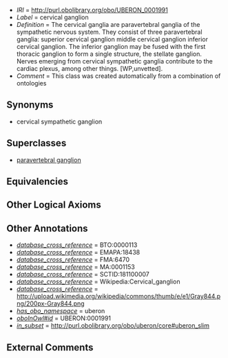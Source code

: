  * *IRI* = http://purl.obolibrary.org/obo/UBERON_0001991
 * *Label* = cervical ganglion
 * *Definition* = The cervical ganglia are paravertebral ganglia of the sympathetic nervous system. They consist of three paravertebral ganglia: superior cervical ganglion middle cervical ganglion inferior cervical ganglion. The inferior ganglion may be fused with the first thoracic ganglion to form a single structure, the stellate ganglion. Nerves emerging from cervical sympathetic ganglia contribute to the cardiac plexus, among other things. [WP,unvetted].
 * *Comment* = This class was created automatically from a combination of ontologies

## Synonyms

 * cervical sympathetic ganglion

## Superclasses

 * [paravertebral ganglion](../../UBERON/07/UBERON_0001807.md)

## Equivalencies


## Other Logical Axioms


## Other Annotations

 * *[database_cross_reference](../../ef/oboInOwl#hasDbXref.md)* = BTO:0000113
 * *[database_cross_reference](../../ef/oboInOwl#hasDbXref.md)* = EMAPA:18438
 * *[database_cross_reference](../../ef/oboInOwl#hasDbXref.md)* = FMA:6470
 * *[database_cross_reference](../../ef/oboInOwl#hasDbXref.md)* = MA:0001153
 * *[database_cross_reference](../../ef/oboInOwl#hasDbXref.md)* = SCTID:181100007
 * *[database_cross_reference](../../ef/oboInOwl#hasDbXref.md)* = Wikipedia:Cervical_ganglion
 * *[database_cross_reference](../../ef/oboInOwl#hasDbXref.md)* = http://upload.wikimedia.org/wikipedia/commons/thumb/e/e1/Gray844.png/200px-Gray844.png
 * *[has_obo_namespace](../../ce/oboInOwl#hasOBONamespace.md)* = uberon
 * *[oboInOwl#id](../../id/oboInOwl#id.md)* = UBERON:0001991
 * *[in_subset](../../et/oboInOwl#inSubset.md)* = http://purl.obolibrary.org/obo/uberon/core#uberon_slim

## External Comments

